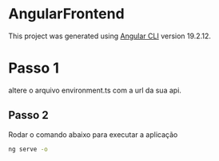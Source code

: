 # AngularFrontend

This project was generated using [Angular CLI](https://github.com/angular/angular-cli) version 19.2.12.

# Passo 1

altere o arquivo environment.ts com a url da sua api.

## Passo 2

Rodar o comando abaixo para executar a aplicação

```bash
ng serve -o
```




